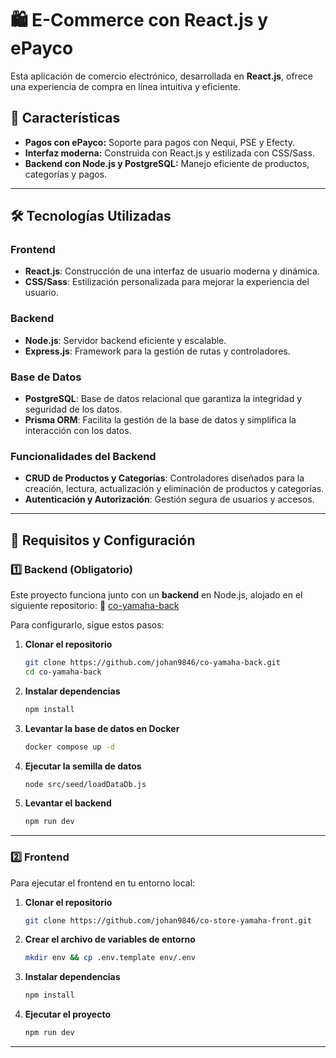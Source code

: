 # 🛍️ E-Commerce con React.js y ePayco

Esta aplicación de comercio electrónico, desarrollada en **React.js**, ofrece una experiencia de compra en línea intuitiva y eficiente.

## 🚀 Características

- **Pagos con ePayco:** Soporte para pagos con Nequi, PSE y Efecty.
- **Interfaz moderna:** Construida con React.js y estilizada con CSS/Sass.
- **Backend con Node.js y PostgreSQL:** Manejo eficiente de productos, categorías y pagos.

---

## 🛠️ Tecnologías Utilizadas  

### **Frontend**  
- **React.js**: Construcción de una interfaz de usuario moderna y dinámica.  
- **CSS/Sass**: Estilización personalizada para mejorar la experiencia del usuario.  

### **Backend**  
- **Node.js**: Servidor backend eficiente y escalable.  
- **Express.js**: Framework para la gestión de rutas y controladores.  

### **Base de Datos**  
- **PostgreSQL**: Base de datos relacional que garantiza la integridad y seguridad de los datos.  
- **Prisma ORM**: Facilita la gestión de la base de datos y simplifica la interacción con los datos.  

### **Funcionalidades del Backend**  
- **CRUD de Productos y Categorías**: Controladores diseñados para la creación, lectura, actualización y eliminación de productos y categorías.  
- **Autenticación y Autorización**: Gestión segura de usuarios y accesos.  

---

## 📌 Requisitos y Configuración

### **1️⃣ Backend (Obligatorio)**

Este proyecto funciona junto con un **backend** en Node.js, alojado en el siguiente repositorio:
🔗 [co-yamaha-back](https://github.com/johan9846/co-yamaha-back.git)

Para configurarlo, sigue estos pasos:

1. **Clonar el repositorio**

   ```bash
   git clone https://github.com/johan9846/co-yamaha-back.git
   cd co-yamaha-back
   ```

2. **Instalar dependencias**

   ```bash
   npm install
   ```

3. **Levantar la base de datos en Docker**

   ```bash
   docker compose up -d
   ```

4. **Ejecutar la semilla de datos**

   ```bash
   node src/seed/loadDataDb.js
   ```

5. **Levantar el backend**

   ```bash
   npm run dev
   ```

---

### **2️⃣ Frontend**

Para ejecutar el frontend en tu entorno local:

1. **Clonar el repositorio**

   ```bash
   git clone https://github.com/johan9846/co-store-yamaha-front.git
   ```

2. **Crear el archivo de variables de entorno**

   ```bash
   mkdir env && cp .env.template env/.env
   ```

3. **Instalar dependencias**

   ```bash
   npm install
   ```

4. **Ejecutar el proyecto**

   ```bash
   npm run dev
   ```

---






